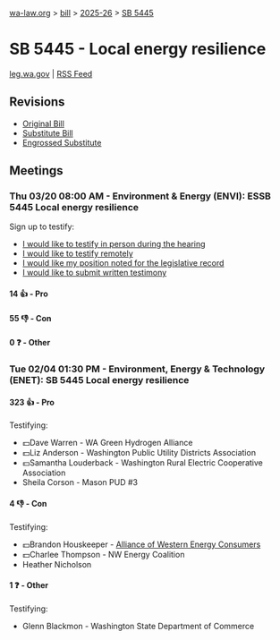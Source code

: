 [wa-law.org](/) > [bill](/bill/) > [2025-26](/bill/2025-26/) > [SB 5445](/bill/2025-26/sb/5445/)

# SB 5445 - Local energy resilience
[leg.wa.gov](https://app.leg.wa.gov/billsummary?BillNumber=5445&Year=2025&Initiative=false) | [RSS Feed](./rss.xml)

## Revisions
* [Original Bill](1/)
* [Substitute Bill](S/)
* [Engrossed Substitute](S.E/)

## Meetings
### Thu 03/20 08:00 AM - Environment & Energy (ENVI): ESSB 5445 Local energy resilience
Sign up to testify:
* [I would like to testify in person during the hearing](https://app.leg.wa.gov/csi/Testifier/Add?chamber=House&mId=33043&aId=165891&caId=26574&tId=1)
* [I would like to testify remotely](https://app.leg.wa.gov/csi/Testifier/Add?chamber=House&mId=33043&aId=165891&caId=26574&tId=2)
* [I would like my position noted for the legislative record](https://app.leg.wa.gov/csi/Testifier/Add?chamber=House&mId=33043&aId=165891&caId=26574&tId=3)
* [I would like to submit written testimony](https://app.leg.wa.gov/csi/Testifier/Add?chamber=House&mId=33043&aId=165891&caId=26574&tId=4)

#### 14 👍 - Pro

#### 55 👎 - Con

#### 0 ❓ - Other

### Tue 02/04 01:30 PM - Environment, Energy & Technology (ENET): SB 5445 Local energy resilience
#### 323 👍 - Pro
Testifying:
* 💵Dave Warren - WA Green Hydrogen Alliance
* 💵Liz Anderson - Washington Public Utility Districts Association
* 💵Samantha Louderback - Washington Rural Electric Cooperative Association
* Sheila Corson - Mason PUD #3

#### 4 👎 - Con
Testifying:
* 💵Brandon Houskeeper - [Alliance of Western Energy Consumers](/org/alliance_of_western_energy_consumers/)
* 💵Charlee Thompson - NW Energy Coalition
* Heather Nicholson

#### 1 ❓ - Other
Testifying:
* Glenn Blackmon - Washington State Department of Commerce
